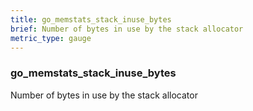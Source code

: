 ```yaml
---
title: go_memstats_stack_inuse_bytes
brief: Number of bytes in use by the stack allocator
metric_type: gauge
---
```

### go_memstats_stack_inuse_bytes

Number of bytes in use by the stack allocator